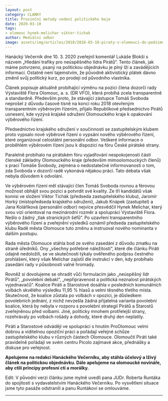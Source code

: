 ```yaml
---
layout: post
category: CLANKY
title: Provinční metody vedení politického boje 
date: 2020-03-10
tags: 
- olomouc hynek-melichar viktor-tichak
author: Mediální odbor
image: assets/img/articles/2018/2018-03-18-piraty-v-olomouci-do-podzimnich-voleb-povede-hynek-melichar.jpg  #751x422 pixelu
---
```


Hanácký Večerník dne 10. 3. 2020 zveřejnil komentář Lukáše Blokši s názvem „Hledání trafiky pro neúspěšného lídra Pirátů“. Tento článek, jak máme potvrzeno, psaný na politickou objednávku je plný lží a zavádějících informací. Ostatně není tajemstvím, že původně aktivistický plátek dávno změnil svůj politický kurz, po prodeji od původního vlastníka.

Článek popisuje aktuálně probíhající výměnu na pozici člena dozorčí rady Výstaviště Flora Olomouc, a. s. (DR VFO), která probíhá zcela transparentně a standardně. Především proto, že stávající zástupce Tomáš Svoboda neprošel z důvodu časové tísně na konci roku 2018 otevřeným transparentním výběrovým řízením, přijalo Republikové předsednictvo Pirátů usnesení, kde vyzývá krajské sdružení Olomouckého kraje k opakování výběrového řízení.

Předsednictvo krajského sdružení v součinnosti se zastupitelským klubem proto vypsalo nové výběrové řízení o vypsání nového výběrového řízení, které organizoval celostátní personální odbor. Veškeré informace o proběhlém výběrovém řízení jsou k dispozici na fóru České pirátské strany.

Paralelně probíhalo na pirátském fóru vyjadřování nespokojenosti části členské základny Olomouckého kraje (především mimoolomouckých členů) s prací Tomáše Svobody, zejména o nedostatečné informovanosti o tom, zda Svoboda v dozorčí radě vykonává nějakou práci. Tato debata však nebyla důvodem k odvolání.

Ve výběrovém řízení měl stávající člen Tomáš Svoboda rovnou a férovou možnost obhájit svou pozici a potvrdit své kvality. Ze tří kandidátů však komisi ve složení Viktor Tichák (předseda zastupitelského klubu), Jaromír Horký (místopředseda krajského sdružení), Jakub Knápek (zastupitel) a Jana Koláříková (personální odbor) nejvíce přesvědčil Hynek Melichar, který svou vizi orientoval na mezinárodní rozměr a spolupráci Výstaviště Flora. Nešlo o žádný „tlak stranických šéfů“. Po uzavření transparentního výběrového řízení a zveřejnění výsledků oznámil předseda zastupitelského klubu Radě města Olomouce tuto změnu a instruoval nového nominanta v dalším postupu.

Rada města Olomouce stáhla bod ze svého zasedání z důvodu zmatku na straně úředníků. Ony „všechny potřebné náležitosti“, které dle článku Piráti údajně nedoložili, se ve skutečnosti týkaly ověřeného podpisu čestného prohlášení, který však Melichar zajistil dle instrukcí v den, kdy probíhalo zasedání rady v působnosti valné hromady.

Rovněž si dovolujeme se ohradit vůči formulacím jako „neúspěšný lídr Pirátů“, „povolební debakl“, „nepřipravenost a politická neznalost pirátských vyjednavačů“. Koalice Piráti a Starostové dosáhla v posledních komunálních volbách skvělého výsledku 11,95 % hlasů a velmi těsného třetího místa. Skutečnost, že koalice zůstala po volbách v opozici, je důsledkem povolebních jednání, z nichž nevzešla žádná přijatelná varianta povolební koalice, která by nebyla v rozporu s povolební strategií Pirátů a Starostů zveřejněnou před volbami. Jiné, politicky mnohem protřelejší strany, rozehrávaly po volbách rošády a dohody, které druhý den neplatily.

Piráti a Starostové odvádějí ve spolupráci s hnutím ProOlomouc velmi dobrou a viditelnou opoziční práci a pořádají veřejné schůze zastupitelského klubu v různých částech Olomouce. Olomoučtí Piráti také pravidelně pořádají ve svém centru Picolo zajímavé akce, přednášky a diskuse pro veřejnost. 

**Apelujeme na redakci Hanáckého Večerníku, aby stáhla účelový a lživý článek na politickou objednávku. Dále apelujeme na olomoucké novináře, aby ctili principy profesní cti a morálky.**

Edit: V původní verzi článku jsme mylně uvedli pana JUDr. Roberta Runtáka do spojitosti s vydavatelstvím Hanáckého Večerníku. Po vysvětlení situace jsme tyto pasáže odstranili a panu Runtákovi se omlouváme. 

---
